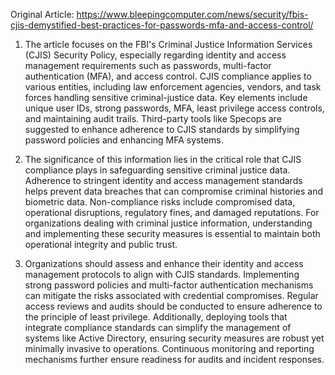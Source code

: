 Original Article: https://www.bleepingcomputer.com/news/security/fbis-cjis-demystified-best-practices-for-passwords-mfa-and-access-control/

1) The article focuses on the FBI's Criminal Justice Information Services (CJIS) Security Policy, especially regarding identity and access management requirements such as passwords, multi-factor authentication (MFA), and access control. CJIS compliance applies to various entities, including law enforcement agencies, vendors, and task forces handling sensitive criminal-justice data. Key elements include unique user IDs, strong passwords, MFA, least privilege access controls, and maintaining audit trails. Third-party tools like Specops are suggested to enhance adherence to CJIS standards by simplifying password policies and enhancing MFA systems.

2) The significance of this information lies in the critical role that CJIS compliance plays in safeguarding sensitive criminal justice data. Adherence to stringent identity and access management standards helps prevent data breaches that can compromise criminal histories and biometric data. Non-compliance risks include compromised data, operational disruptions, regulatory fines, and damaged reputations. For organizations dealing with criminal justice information, understanding and implementing these security measures is essential to maintain both operational integrity and public trust.

3) Organizations should assess and enhance their identity and access management protocols to align with CJIS standards. Implementing strong password policies and multi-factor authentication mechanisms can mitigate the risks associated with credential compromises. Regular access reviews and audits should be conducted to ensure adherence to the principle of least privilege. Additionally, deploying tools that integrate compliance standards can simplify the management of systems like Active Directory, ensuring security measures are robust yet minimally invasive to operations. Continuous monitoring and reporting mechanisms further ensure readiness for audits and incident responses.